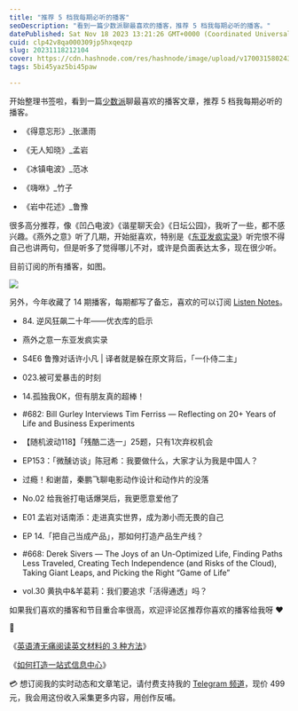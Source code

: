 ```yaml
---
title: "推荐 5 档我每期必听的播客"
seoDescription: "看到一篇少数派聊最喜欢的播客，推荐 5 档我每期必听的播客。"
datePublished: Sat Nov 18 2023 13:21:26 GMT+0000 (Coordinated Universal Time)
cuid: clp42v8qa000309jp5hxqeqzp
slug: 20231118212104
cover: https://cdn.hashnode.com/res/hashnode/image/upload/v1700315802430/e15f7879-ebb7-4b97-bbfc-163f4bdc799e.png
tags: 5bi45yaz5bi45paw

---
```


开始整理书签啦，看到一篇[少数派](https://sspai.com/post/81445)聊最喜欢的播客文章，推荐 5 档我每期必听的播客。

* 《得意忘形》\_张潇雨
    
* 《无人知晓》\_孟岩
    
* 《冰镇电波》\_范冰
    
* 《嗨咻》\_竹子
    
* 《岩中花述》\_鲁豫
    

很多高分推荐，像《凹凸电波》《谐星聊天会》《日坛公园》，我听了一些，都不感兴趣。《燕外之意》听了几期，开始挺喜欢，特别是《[东亚发疯实录](https://www.xiaoyuzhoufm.com/episode/648852c86752b5f9dea444ff)》听完恨不得自己也讲两句，但是听多了觉得哪儿不对，或许是负面表达太多，现在很少听。

目前订阅的所有播客，如图。

![](https://cdn.hashnode.com/res/hashnode/image/upload/v1700313651977/dc592bb5-e20b-428f-8963-a24cfc18955c.png)

另外，今年收藏了 14 期播客，每期都写了备忘，喜欢的可以订阅 [Listen Notes](https://www.listennotes.com/playlists/tujunjie-podcast-playlist-PUTvrZV_CDK/episodes/)。

* 84\. 逆风狂飙二十年——优衣库的启示
    
* 燕外之意一东亚发疯实录
    
* S4E6 鲁豫对话许小凡 | 译者就是躲在原文背后，「一仆侍二主」
    
* 023.被可爱暴击的时刻
    
* 14.孤独我OK，但有朋友真的超棒！
    
* #682: Bill Gurley Interviews Tim Ferriss — Reflecting on 20+ Years of Life and Business Experiments
    
* 【随机波动118】「残酷二选一」25题，只有1次弃权机会
    
* EP153：「微醺访谈」陈冠希：我要做什么，大家才认为我是中国人？
    
* 过瘾！和谢苗，秦鹏飞聊电影动作设计和动作片的没落
    
* No.02 给我爸打电话爆哭后，我更愿意爱他了
    
* E01 孟岩对话南添：走进真实世界，成为渺小而无畏的自己
    
* EP 14.「把自己当成产品」，那如何打造产品生产线？
    
* #668: Derek Sivers — The Joys of an Un-Optimized Life, Finding Paths Less Traveled, Creating Tech Independence (and Risks of the Cloud), Taking Giant Leaps, and Picking the Right “Game of Life”
    
* vol.30 黄执中&羊葛莉：我们要追求「活得通透」吗？
    

如果我们喜欢的播客和节目重合率很高，欢迎评论区推荐你喜欢的播客给我呀 ❤️

🔗

《[英语渣无痛阅读英文材料的 3 种方法](https://mp.weixin.qq.com/s?__biz=MzI3MzU5MDA1OQ==&mid=2247488121&idx=1&sn=963c271f8bf7a345224f5fbc206fe2e9&chksm=eb21a03ddc56292b16abf1ef0936767e19da01004b3b966728a02703cfec45514b26c02bfb29#rd)》

《[如何打造一站式信息中心](https://mp.weixin.qq.com/s?__biz=MzI3MzU5MDA1OQ==&mid=2247487924&idx=1&sn=9a95f510ab113194c52669d1ebba2d63&chksm=eb21a3f0dc562ae6ef1ea79c0dff46863e60729c5f22cbee53295522d6c2a2cbc96575c24320#rd)》

💳 想订阅我的实时动态和文章笔记，请付费支持我的 [Telegram 频道](https://mp.weixin.qq.com/s/A_yK10ktL8Nl7RzsnGwzEg)，现价 499 元，我会用这份收入采集更多内容，用创作反哺。